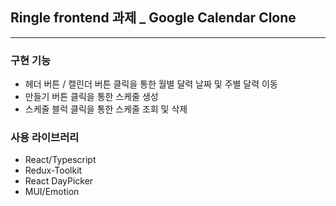 ## Ringle frontend 과제 \_ Google Calendar Clone

---

### 구현 기능

- 헤더 버튼 / 캘린더 버튼 클릭을 통한 월별 달력 날짜 및 주별 달력 이동
- 만들기 버튼 클릭을 통한 스케줄 생성
- 스케줄 블럭 클릭을 통한 스케줄 조회 및 삭제

### 사용 라이브러리

- React/Typescript
- Redux-Toolkit
- React DayPicker
- MUI/Emotion
